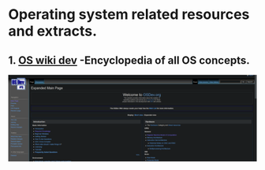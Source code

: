 # Operating system related resources and extracts.
## 1. [OS wiki dev](https://wiki.osdev.org/) -Encyclopedia of all OS concepts.
![Event image](./assets/3.png)
